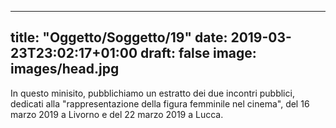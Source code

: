 
---
title: "Oggetto/Soggetto/19"
date: 2019-03-23T23:02:17+01:00
draft: false
image: images/head.jpg
---

In questo minisito, pubblichiamo un estratto dei due incontri pubblici, dedicati alla "rappresentazione della figura femminile nel cinema", del 16 marzo 2019 a Livorno e del 22 marzo 2019 a Lucca.
